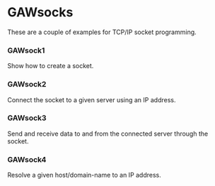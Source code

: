 # GAWsocks
These are a couple of examples for TCP/IP socket programming.

### GAWsock1
Show how to create a socket.

### GAWsock2
Connect the socket to a given server using an IP address.

### GAWsock3
Send and receive data to and from the connected server through the socket.

### GAWsock4
Resolve a given host/domain-name to an IP address.

